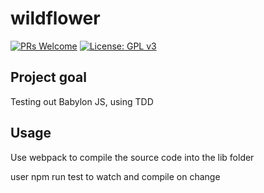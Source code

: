 # wildflower

[![PRs Welcome](https://img.shields.io/badge/PRs-welcome-brightgreen.svg?style=flat-square)](http://makeapullrequest.com) [![License: GPL v3](https://img.shields.io/badge/License-GPL%20v3-blue.svg)](http://www.gnu.org/licenses/gpl-3.0)


## Project goal

Testing out Babylon JS, using TDD

## Usage

Use webpack to compile the source code into the lib folder

user npm run test to watch and compile on change


